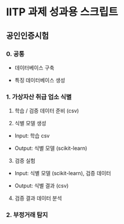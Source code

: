 # IITP 과제 성과용 스크립트

## 공인인증시험

### 0. 공통

- 데이터베이스 구축

- 특징 데이터베이스 생성

### 1. 가상자산 취급 업소 식별

1. 학습 / 검증 데이터 준비 (csv)

2. 식별 모델 생성

- Input: 학습 csv

- Output: 식별 모델 (scikit-learn)

3. 검증 실험

- Input: 식별 모델 (scikit-learn), 검증 데이터

- Output: 식별 결과 (csv)

4. 검증 결과 데이터 분석

### 2. 부정거래 탐지

